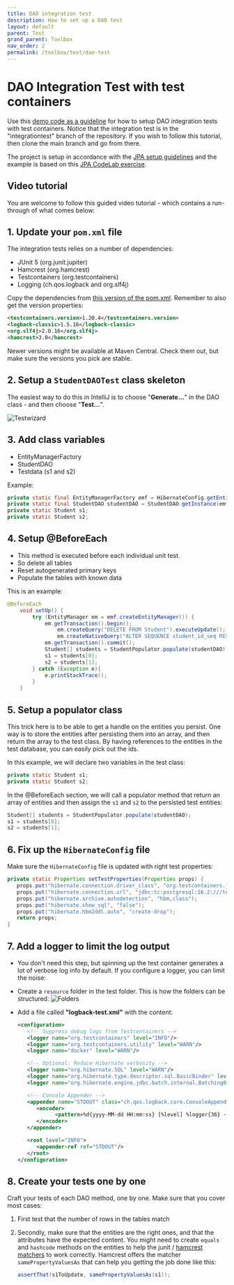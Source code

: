 ```yaml
---
title: DAO integration test
description: How to set up a DAO test
layout: default
parent: Test
grand_parent: Toolbox
nav_order: 2
permalink: /toolbox/test/dao-test
---
```


# DAO Integration Test with test containers

Use this [demo code as a guideline](https://github.com/jonbertelsen/codelab_1_3sem_spring2025/tree/integrationtest) for how to setup DAO integration tests with test containers. Notice that the integration test is in the "integrationtest" branch of the repository. If you wish to follow this tutorial, then clone the main branch and go from there.

The project is setup in accordance with the [JPA setup guidelines](../java/orm/jpa_setup.md) and the example is based on this [JPA CodeLab exercise](../../jpa_part1/exercises/codelab.md).

## Video tutorial

You are welcome to follow this guided video tutorial - which contains a run-through of what comes below:

## 1. Update your `pom.xml` file

The integration tests relies on a number of dependencies:

- JUnit 5 (org.junit.jupiter)
- Hamcrest (org.hamcrest)
- Testcontainers (org.testcontainers)
- Logging (ch.qos.logback and org.slf4j)

Copy the dependencies from [this version of the pom.xml](https://github.com/jonbertelsen/codelab_1_3sem_spring2025/blob/integrationtest/pom.xml).
Remember to also get the version properties:

```xml
<testcontainers.version>1.20.4</testcontainers.version>
<logback-classic>1.5.16</logback-classic>
<org.slf4j>2.0.16</org.slf4j>
<hamcrest>3.0</hamcrest>
```

Newer versions might be available at Maven Central. Check them out, but make sure the versions you pick are stable.

## 2. Setup a `StudentDAOTest` class skeleton

The easiest way to do this in IntelliJ is to choose "**Generate...**" in the DAO class - and then choose "**Test...**".

![Testwizard](./images/testwizard.png)

## 3. Add class variables

- EntityManagerFactory
- StudentDAO
- Testdata (s1 and s2)

Example:

```java
private static final EntityManagerFactory emf = HibernateConfig.getEntityManagerFactoryForTest();
private static final StudentDAO studentDAO = StudentDAO.getInstance(emf);
private static Student s1;
private static Student s2;
```

## 4. Setup @BeforeEach

- This method is executed before each individual unit test.
- So delete all tables
- Reset autogenerated primary keys
- Populate the tables with known data

This is an example:

```java
@BeforeEach
    void setUp() {
        try (EntityManager em = emf.createEntityManager()) {
            em.getTransaction().begin();
                em.createQuery("DELETE FROM Student").executeUpdate();
                em.createNativeQuery("ALTER SEQUENCE student_id_seq RESTART WITH 1");
            em.getTransaction().commit();
            Student[] students = StudentPopulator.populate(studentDAO);
            s1 = students[0];
            s2 = students[1];
        } catch (Exception e){
            e.printStackTrace();
        }
    }
```

## 5. Setup a populator class

This trick here is to be able to get a handle on the entities you persist. One way is to store the entities after persisting them into an array,
and then return the array to the test class. By having references to the entities in the test database, you can easily pick out the ids.

In this example, we will declare two variables in the test class:

```java
private static Student s1;
private static Student s2;
```

In the @BeforeEach section, we will call a populator method that return an array of entities and then assign the `s1` and `s2` to the persisted test entities:

```java
Student[] students = StudentPopulator.populate(studentDAO);
s1 = students[0];
s2 = students[1];
```

## 6. Fix up the `HibernateConfig` file

Make sure the `HibernateConfig` file is updated with right test properties:

```java
private static Properties setTestProperties(Properties props) {
   props.put("hibernate.connection.driver_class", "org.testcontainers.jdbc.ContainerDatabaseDriver");
   props.put("hibernate.connection.url", "jdbc:tc:postgresql:16.2:///test_db");
   props.put("hibernate.archive.autodetection", "hbm,class");
   props.put("hibernate.show_sql", "false");
   props.put("hibernate.hbm2ddl.auto", "create-drop");
   return props;
}
   ```

## 7. Add a logger to limit the log output

- You don't need this step, but spinning up the test container generates a lot of verbose log info by default. If you configure a logger, you can limit the noise:

- Create a `resource` folder in the test folder. This is how the folders can be structured:
   ![Folders](./images/testfolders.png)
- Add a file called **"logback-test.xml"** with the content:

   ```xml
   <configuration>
      <!-- Suppress debug logs from Testcontainers -->
      <logger name="org.testcontainers" level="INFO"/>
      <logger name="org.testcontainers.utility" level="WARN"/>
      <logger name="docker" level="WARN"/>

      <!-- Optional: Reduce Hibernate verbosity -->
      <logger name="org.hibernate.SQL" level="WARN"/>
      <logger name="org.hibernate.type.descriptor.sql.BasicBinder" level="WARN"/>
      <logger name="org.hibernate.engine.jdbc.batch.internal.BatchingBatch" level="ERROR"/>

      <!-- Console Appender -->
      <appender name="STDOUT" class="ch.qos.logback.core.ConsoleAppender">
         <encoder>
               <pattern>%d{yyyy-MM-dd HH:mm:ss} [%level] %logger{36} - %msg%n</pattern>
         </encoder>
      </appender>

      <root level="INFO">
         <appender-ref ref="STDOUT"/>
      </root>
   </configuration>
   ```

## 8. Create your tests one by one

Craft your tests of each DAO method, one by one. Make sure that you cover most cases:

1. First test that the number of rows in the tables match
2. Secondly, make sure that the entities are the right ones, and that the attributes have the expected content. You might need to create `equals` and `hashcode` methods on the entities to help the junit / [hamcrest matchers](./hamcrest.md) to work correctly. Hamcrest offers the matcher `samePropertyValuesAs` that can help you getting the job done like this:

   ```java
   assertThat(s1ToUpdate, samePropertyValuesAs(s1));
   ```
